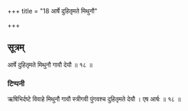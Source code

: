 +++
title = "18 आर्षे दुहितृमते मिथुनौ"

+++
## सूत्रम्
आर्षे दुहितृमते मिथुनौ गावौ देयौ ॥ १८ ॥  
### टिप्पनी
ऋषिभिर्दष्टे विवाहे मिथुनौ गावौ स्त्रीगवी पुंगवश्च दुहितृमते देयौ । एष आर्षः ॥ १८ ॥  
